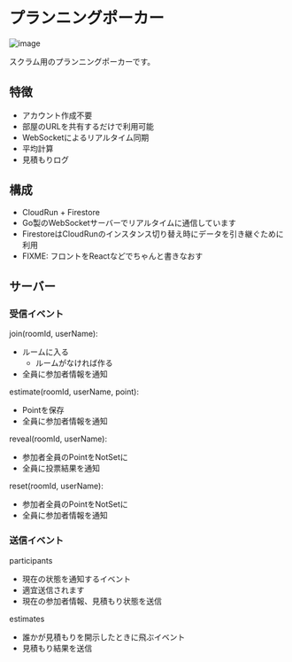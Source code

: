 # プランニングポーカー

![image](https://github.com/pistatium/planning_poker/assets/394378/321801b3-098c-4a0f-ab84-3c54610d261b)

スクラム用のプランニングポーカーです。

## 特徴
* アカウント作成不要
* 部屋のURLを共有するだけで利用可能
* WebSocketによるリアルタイム同期
* 平均計算
* 見積もりログ

## 構成
* CloudRun + Firestore
* Go製のWebSocketサーバーでリアルタイムに通信しています
* FirestoreはCloudRunのインスタンス切り替え時にデータを引き継ぐために利用
* FIXME: フロントをReactなどでちゃんと書きなおす


## サーバー

### 受信イベント

join(roomId, userName):
* ルームに入る
  * ルームがなければ作る
* 全員に参加者情報を通知

estimate(roomId, userName, point):
* Pointを保存
* 全員に参加者情報を通知

reveal(roomId, userName):
* 参加者全員のPointをNotSetに
* 全員に投票結果を通知

reset(roomId, userName):
* 参加者全員のPointをNotSetに
* 全員に参加者情報を通知

### 送信イベント

participants
* 現在の状態を通知するイベント
* 適宜送信されます
* 現在の参加者情報、見積もり状態を送信

estimates
* 誰かが見積もりを開示したときに飛ぶイベント
* 見積もり結果を送信